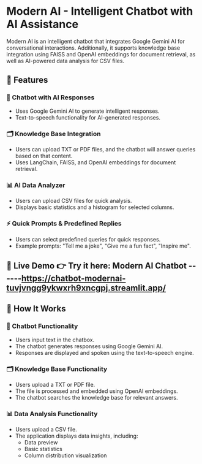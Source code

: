 # Modern AI - Intelligent Chatbot with AI Assistance

Modern AI is an intelligent chatbot that integrates Google Gemini AI for conversational interactions. Additionally, it supports knowledge base integration using FAISS and OpenAI embeddings for document retrieval, as well as AI-powered data analysis for CSV files.

## 🚀 Features

### 🤖 Chatbot with AI Responses
- Uses Google Gemini AI to generate intelligent responses.
- Text-to-speech functionality for AI-generated responses.

### 🗂️ Knowledge Base Integration
- Users can upload TXT or PDF files, and the chatbot will answer queries based on that content.
- Uses LangChain, FAISS, and OpenAI embeddings for document retrieval.

### 📊 AI Data Analyzer
- Users can upload CSV files for quick analysis.
- Displays basic statistics and a histogram for selected columns.

### ⚡ Quick Prompts & Predefined Replies
- Users can select predefined queries for quick responses.
- Example prompts: "Tell me a joke", "Give me a fun fact", "Inspire me".


🚀 Live Demo
👉 Try it here: Modern AI Chatbot ------https://chatbot-modernai-tuvjvngg9ykwxrh9xncgpj.streamlit.app/
---

## 📖 How It Works

### 🤖 Chatbot Functionality
- Users input text in the chatbox.
- The chatbot generates responses using Google Gemini AI.
- Responses are displayed and spoken using the text-to-speech engine.

### 🗂️ Knowledge Base Functionality
- Users upload a TXT or PDF file.
- The file is processed and embedded using OpenAI embeddings.
- The chatbot searches the knowledge base for relevant answers.

### 📊 Data Analysis Functionality
- Users upload a CSV file.
- The application displays data insights, including:
  - Data preview
  - Basic statistics
  - Column distribution visualization



